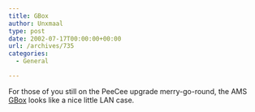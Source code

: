 ```yaml
---
title: GBox
author: Unxmaal
type: post
date: 2002-07-17T00:00:00+00:00
url: /archives/735
categories:
  - General

---
```

For those of you still on the PeeCee upgrade merry-go-round, the AMS [GBox][1] looks like a nice little LAN case.

 [1]: http://www.littlewhitedog.com/reviews_hardware_00040.asp